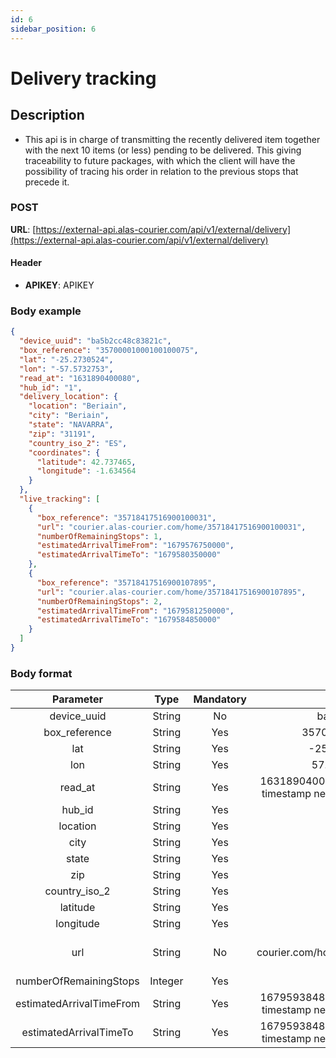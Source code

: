 ```yaml
---
id: 6
sidebar_position: 6
---
```


# Delivery tracking

## Description

- This api is in charge of transmitting the recently delivered item together with the next 10 items (or 
less) pending to be delivered. This giving traceability to future packages, with which the client will have the possibility of tracing his order in relation to the previous stops that precede it.

### POST
**URL**: [https://external-api.alas-courier.com/api/v1/external/delivery](https://external-api.alas-courier.com/api/v1/external/delivery)

#### Header
- **APIKEY**: APIKEY

### Body example

```json
{
  "device_uuid": "ba5b2cc48c83821c",
  "box_reference": "35700001000100100075",
  "lat": "-25.2730524",
  "lon": "-57.5732753",
  "read_at": "1631890400080",
  "hub_id": "1",
  "delivery_location": {
    "location": "Beriain",
    "city": "Beriain",
    "state": "NAVARRA",
    "zip": "31191",
    "country_iso_2": "ES",
    "coordinates": {
      "latitude": 42.737465,
      "longitude": -1.634564
    }
  },
  "live_tracking": [
    {
      "box_reference": "35718417516900100031",
      "url": "courier.alas-courier.com/home/35718417516900100031",
      "numberOfRemainingStops": 1,
      "estimatedArrivalTimeFrom": "1679576750000",
      "estimatedArrivalTimeTo": "1679580350000"
    },
    {
      "box_reference": "35718417516900107895",
      "url": "courier.alas-courier.com/home/35718417516900107895",
      "numberOfRemainingStops": 2,
      "estimatedArrivalTimeFrom": "1679581250000",
      "estimatedArrivalTimeTo": "1679584850000"
    }
  ]
}
```

### Body format

| **Parameter**              | **Type**   | **Mandatory** | **Example**                                                                                            |
|:--------------------------:|:----------:|:-------------:|:------------------------------------------------------------------------------------------------------:|
| device_uuid                | String     | No            | ba5b2cc48c83821c                                                                                       |
| box_reference              | String     | Yes           | 35700001000100100075                                                                                   |
| lat                        | String     | Yes           | -25.2730524 (Delivery)                                                                                 |
| lon                        | String     | Yes           | 57.5732753 (Delivery)                                                                                  |
| read_at                    | String     | Yes           | 1631890400080 Unix Datestamp (ms) (This timestamp needs to be in UTC milliseconds).                |
| hub_id                     | String     | Yes           | 1                                                                                                       |
| location                   | String     | Yes           | Beriain                                                                                                |
| city                       | String     | Yes           | Beriain                                                                                                |
| state                      | String     | Yes           | NAVARRA                                                                                                |
| zip                        | String     | Yes           | 31191                                                                                                  |
| country_iso_2              | String     | Yes           | ES                                                                                                     |
| latitude                   | String     | Yes           | 42.737465                                                                                              |
| longitude                  | String     | Yes           | -1.634564                                                                                              |
| url                        | String     | No            | courier.alas-courier.com/home/35718417516900100031 (url courier)                                   |
| numberOfRemainingStops     | Integer    | Yes           | 7                                                                                                       |
| estimatedArrivalTimeFrom   | String     | Yes           | 1679593848356 Unix Datestamp (ms) (This timestamp needs to be in UTC milliseconds).                |
| estimatedArrivalTimeTo     | String     | Yes           | 1679593848356 Unix Datestamp (ms) (This timestamp needs to be in UTC milliseconds).                |



